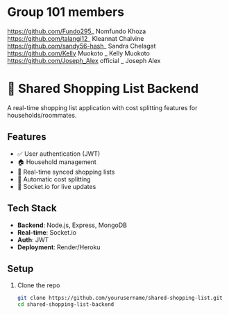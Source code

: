 # Group 101 members 
https://github.com/Fundo295_ Nomfundo Khoza
https://github.com/talangi12_ Kleannat Chalvine 
https://github.com/sandy56-hash_ Sandra Chelagat
https://github.com/Kelly Muokoto _ Kelly Muokoto
https://github.com/Joseph_Alex official _ Joseph Alex

# 🛒 Shared Shopping List Backend

A real-time shopping list application with cost splitting features for households/roommates.

## Features
- ✅ User authentication (JWT)
- 🏠 Household management
- 🛒 Real-time synced shopping lists
- 💸 Automatic cost splitting
- 🔌 Socket.io for live updates

## Tech Stack
- **Backend**: Node.js, Express, MongoDB
- **Real-time**: Socket.io
- **Auth**: JWT
- **Deployment**: Render/Heroku

## Setup
1. Clone the repo
   ```bash
   git clone https://github.com/yourusername/shared-shopping-list.git
   cd shared-shopping-list-backend
